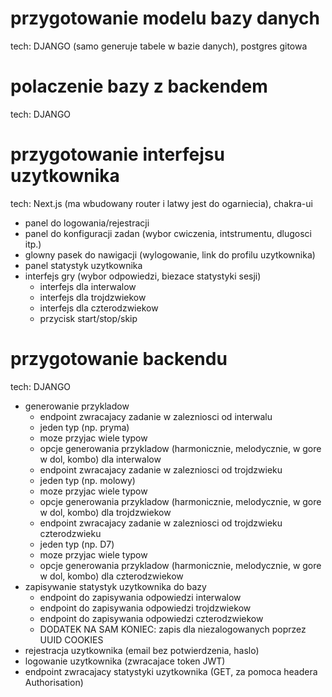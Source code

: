 # przygotowanie modelu bazy danych

tech: DJANGO (samo generuje tabele w bazie danych), postgres gitowa

# polaczenie bazy z backendem

tech: DJANGO

# przygotowanie interfejsu uzytkownika

tech: Next.js (ma wbudowany router i latwy jest do ogarniecia), chakra-ui

- panel do logowania/rejestracji
- panel do konfiguracji zadan (wybor cwiczenia, intstrumentu, dlugosci itp.)
- glowny pasek do nawigacji (wylogowanie, link do profilu uzytkownika)
- panel statystyk uzytkownika
- interfejs gry (wybor odpowiedzi, biezace statystyki sesji)
  - interfejs dla interwalow
  - interfejs dla trojdzwiekow
  - interfejs dla czterodzwiekow
  - przycisk start/stop/skip

# przygotowanie backendu

tech: DJANGO

- generowanie przykladow
  - endpoint zwracajacy zadanie w zalezniosci od interwalu
  - jeden typ (np. pryma)
  - moze przyjac wiele typow
  - opcje generowania przykladow (harmonicznie, melodycznie, w gore w dol, kombo) dla interwalow
  - endpoint zwracajacy zadanie w zalezniosci od trojdzwieku
  - jeden typ (np. molowy)
  - moze przyjac wiele typow
  - opcje generowania przykladow (harmonicznie, melodycznie, w gore w dol, kombo) dla trojdzwiekow
  - endpoint zwracajacy zadanie w zalezniosci od trojdzwieku czterodzwieku
  - jeden typ (np. D7)
  - moze przyjac wiele typow
  - opcje generowania przykladow (harmonicznie, melodycznie, w gore w dol, kombo) dla czterodzwiekow
- zapisywanie statystyk uzytkownika do bazy
  - endpoint do zapisywania odpowiedzi interwalow
  - endpoint do zapisywania odpowiedzi trojdzwiekow
  - endpoint do zapisywania odpowiedzi czterodzwiekow
  - DODATEK NA SAM KONIEC: zapis dla niezalogowanych poprzez UUID COOKIES
- rejestracja uzytkownika (email bez potwierdzenia, haslo)
- logowanie uzytkownika (zwracajace token JWT)
- endpoint zwracajacy statystyki uzytkownika (GET, za pomoca headera Authorisation)
